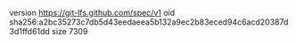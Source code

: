 version https://git-lfs.github.com/spec/v1
oid sha256:a2bc35273c7db5d43eedaeea5b132a9ec2b83eced94c6acd20387d3d1ffd61dd
size 7309
